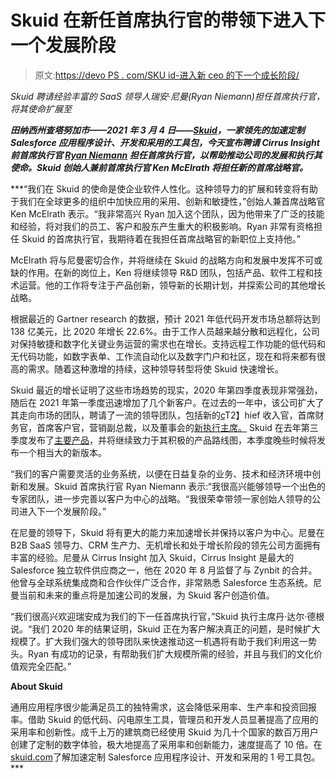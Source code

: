 # Skuid 在新任首席执行官的带领下进入下一个发展阶段

> 原文:[https://devo PS . com/SKU id-进入新 ceo 的下一个成长阶段/](https://devops.com/skuid-enters-next-phase-of-growth-with-new-ceo/)

*Skuid 聘请经验丰富的 SaaS 领导人瑞安·尼曼(Ryan Niemann)担任首席执行官，将其使命扩展至*

*****田纳西州查塔努加市——2021 年 3 月 4 日——**[Skuid](http://www.skuid.com)，一家领先的加速定制 Salesforce 应用程序设计、开发和采用的工具包，今天宣布聘请 Cirrus Insight 前首席执行官 [Ryan Niemann](https://www.linkedin.com/in/ryanniemann/) 担任首席执行官，以帮助推动公司的发展和执行其使命。Skuid 创始人兼前首席执行官 Ken McElrath 将担任新的首席战略官。***

 ***“我们在 Skuid 的使命是使企业软件人性化。这种领导力的扩展和转变将有助于我们在全球更多的组织中加快应用的采用、创新和敏捷性，”创始人兼首席战略官 Ken McElrath 表示。“我非常高兴 Ryan 加入这个团队，因为他带来了广泛的技能和经验，将对我们的员工、客户和股东产生重大的积极影响。Ryan 非常有资格担任 Skuid 的首席执行官，我期待着在我担任首席战略官的新职位上支持他。”

McElrath 将与尼曼密切合作，并将继续在 Skuid 的战略方向和发展中发挥不可或缺的作用。在新的岗位上，Ken 将继续领导 R&D 团队，包括产品、软件工程和技术运营。他的工作将专注于产品创新，领导新的长期计划，并探索公司的其他增长战略。

根据最近的 Gartner research 的数据，预计 2021 年低代码开发市场总额将达到 138 亿美元，比 2020 年增长 22.6%。由于工作人员越来越分散和远程化，公司对保持敏捷和数字化关键业务运营的需求也在增长。支持远程工作功能的低代码和无代码功能，如数字表单、工作流自动化以及数字门户和社区，现在和将来都有很高的需求。随着这种激增的持续，这种领导转型将使 Skuid 快速增长。

Skuid 最近的增长证明了这些市场趋势的现实，2020 年第四季度表现非常强劲，随后在 2021 年第一季度迅速增加了几个新客户。在过去的一年中，该公司扩大了其走向市场的团队，聘请了一流的领导团队，包括新的[c](https://www.skuid.com/blog/skuid-new-hires-cro-former-ceo-of-springcm-appointed-to-skuid-board)T2】hief 收入官，首席财务官，首席客户官，营销副总裁，以及董事会的[新执行主席。](https://www.skuid.com/blog/skuid-new-hires-cro-former-ceo-of-springcm-appointed-to-skuid-board) Skuid 在去年第三季度发布了[主要产品](https://explore.skuid.com/boston-release/boston-press-release?lx=GAHIY1)，并将继续致力于其积极的产品路线图，本季度晚些时候将发布一个相当大的新版本。

“我们的客户需要灵活的业务系统，以便在日益复杂的业务、技术和经济环境中创新和发展。Skuid 首席执行官 Ryan Niemann 表示:“我很高兴能够领导一个出色的专家团队，进一步完善以客户为中心的战略。“我很荣幸带领一家创始人领导的公司进入下一个发展阶段。”

在尼曼的领导下，Skuid 将有更大的能力来加速增长并保持以客户为中心。尼曼在 B2B SaaS 领导力、CRM 生产力、无机增长和处于增长阶段的领先公司方面拥有丰富的经验。尼曼从 Cirrus Insight 加入 Skuid，Cirrus Insight 是最大的 Salesforce 独立软件供应商之一，他在 2020 年 8 月监督了与 Zynbit 的合并。他曾与全球系统集成商和合作伙伴广泛合作，非常熟悉 Salesforce 生态系统。尼曼当前和未来的重点将是加速公司的发展，为 Skuid 客户创造价值。

“我们很高兴欢迎瑞安成为我们的下一任首席执行官，”Skuid 执行主席丹·达尔·德根说。“我们 2020 年的结果证明，Skuid 正在为客户解决真正的问题，是时候扩大规模了。扩大我们强大的领导团队来快速推动这一机遇将有助于我们利用这一势头。Ryan 有成功的记录，有帮助我们扩大规模所需的经验，并且与我们的文化价值观完全匹配。”

**About Skuid**

通用应用程序很少能满足员工的独特需求，这会降低采用率、生产率和投资回报率。借助 Skuid 的低代码、闪电原生工具，管理员和开发人员显著提高了应用的采用率和创新性。成千上万的建筑商已经使用 Skuid 为几十个国家的数百万用户创建了定制的数字体验，极大地提高了采用率和创新能力，速度提高了 10 倍。在[skuid.com](https://www.skuid.com)了解加速定制 Salesforce 应用程序设计、开发和采用的 1 号工具包。***
